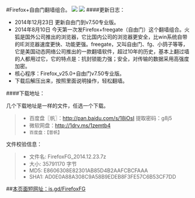 #Firefox+自由门翻墙组合。 ![](https://oq1gjg.bl3301.livefilestore.com/y2mRG7yo6_G_PPX7KLZtVtfrjCYBM7Y8Yb62J9cXCGfiGYTHJnfvYzARuNdd4My_NCZKX1VnLXbcwePJ32rATNlVqCvXwbKo5gmxyDBe5V3WVBw_poRsH2mrxO9gkZVWHQN/ff48.ico?psid=1) ![](https://oq1gjg.bl3301.livefilestore.com/y2mcrdK1EfhCIyqNJJzpQT-ITZANtF6Uo4H8bBssF-QG32WpG9SOduVLnGUJ6tKvv03j7Fw8EKP70JRELZtejXYWFPHqGR3SWSvxD1VkXQWnNHumoO_EXwjf-_KcUhAXT0a/201101101026574d2a6e71910f6.gif?psid=1)
####更新日志：
* 2014年12月23日 更新自由门到v7.50专业版。
* 2014年8月10日 今天第一次发Firefox+freegate（自由门）这个翻墙组合。火狐是国外公司推出的浏览器，它比国内公司的浏览器更安全，比win系统自带的IE浏览器速度更快、功能更强。freegate，又叫自由门、fg、小鸽子等等，它是美国动态网络公司推出的一款翻墙软件，超过10年的历史，基本上翻过墙的人都用过它，它的特点是：抗封锁能力强；安全，对传输的数据采用高强度加密。
* 核心程序：Firefox_v25.0+自由门v7.50专业版。
* 下载后解压出来，按照里面说明操作，轻松翻墙。

####下载地址：

 几个下载地址是一样的文件，任选一个下载。
> * 百度盘〖帆〗：http://pan.baidu.com/s/18iOsI 提取密码：g8j5
> * 微软网盘：http://1drv.ms/1zemtb4
> * `百度盘：【普帆】`

 文件校验信息：

>  * 文件名: FirefoxFG_2014.12.23.7z
>  * 大小: 35791170 字节
>  * MD5: E8606308E82301AB85D4B2AAFCBCFAAA
>  * SHA1: AD0E0A88A308C9A58B9EDEB8F3FE57C6B53CF7DD

##[本页面短网址：is.gd/FirefoxFG](http://is.gd/FirefoxFG)
